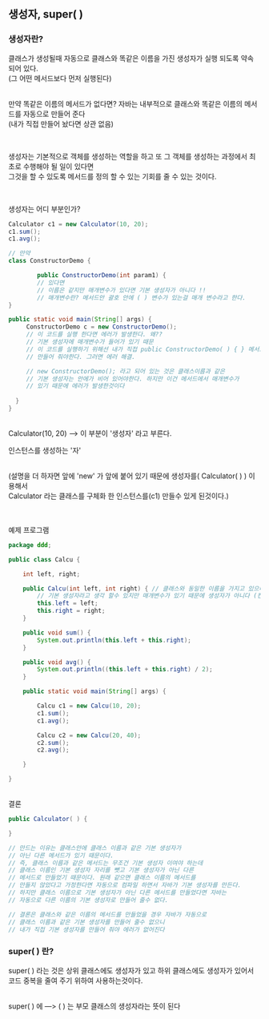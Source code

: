 ## 생성자, super( )

### 생성자란? 

클래스가 생성될때 자동으로 클래스와 똑같은 이름을 
가진 생성자가 실행 되도록 약속 되어 있다. <br/>
(그 어떤 메서드보다 먼저 실행된다)

<br/>만약 똑같은 이름의 메서드가 없다면?
자바는 내부적으로 클래스와 똑같은 이름의 메서드를 
자동으로 만들어 준다 <br/>
(내가 직접 만들어 놨다면 상관 없음)

<br/>

생성자는 기본적으로 객체를 생성하는 역할을 하고
또 그 객체를 생성하는 과정에서 최초로 수행해야 될 일이 있다면 <br/>
그것을 할 수 있도록 메서드를 정의 할 수 있는 기회를 줄 수 있는 것이다. 

<br/>

생성자는 어디 부분인가?


```java
Calculator c1 = new Calculator(10, 20);
c1.sum();         
c1.avg();

// 만약
class ConstructorDemo {

		public ConstructorDemo(int param1) { 
	    // 있다면
		// 이름은 같지만 매개변수가 있다면 기본 생성자가 아니다 !!
		// 매개변수란? 메서드안 괄호 안에 ( ) 변수가 있는걸 매개 변수라고 한다.  
}

public static void main(String[] args) {
     ConstructorDemo c = new ConstructorDemo();
	 // 이 코드를 실행 한다면 에러가 발생한다. 왜??
	 // 기본 생성자에 매개변수가 들어가 있기 때문
     // 이 코드를 실행하기 위해선 내가 직접 public ConstructorDemo( ) { } 메서드를 
     // 만들어 줘야한다. 그러면 에러 해결.

     // new ConstructorDemo(); 라고 되어 있는 것은 클래스이름과 같은
     // 기본 생성자는 안에가 비어 있어야한다. 하지만 이건 메서드에서 매개변수가
     // 있기 때문에 에러가 발생한것이다 
	      
  }
}
```

<br/>Calculator(10, 20) —> 이 부분이 '생성자' 라고 부른다.

인스턴스를 생성하는 '자' 

<br/>(설명을 더 하자면 앞에 'new' 가 앞에 붙어 있기 때문에 생성자를( Calculator( ) ) 이용해서 <br/>
Calculator 라는 클래스를 구체화 한 인스턴스를(c1) 만들수 있게 된것이다.)

<br/><br/>예제 프로그램

```java
package ddd;

public class Calcu {

	int left, right;

	public Calcu(int left, int right) { // 클래스와 동일한 이름을 가지고 있으니깐 
		// 기본 생성자라고 생각 할수 있지만 매개변수가 있기 때문에 생성자가 아니다 (컨스트럭터)
		this.left = left;
		this.right = right;
	}

	public void sum() {
		System.out.println(this.left + this.right);
	}

	public void avg() {
		System.out.println((this.left + this.right) / 2);
	}

	public static void main(String[] args) {

		Calcu c1 = new Calcu(10, 20);
		c1.sum();
		c1.avg();

		Calcu c2 = new Calcu(20, 40);
		c2.sum();
		c2.avg();

	}

}
```

<br/>결론

```java
public Calculator( ) { 

} 

// 만드는 이유는 클래스안에 클래스 이름과 같은 기본 생성자가 
// 아닌 다른 메서드가 있기 때문이다.
// 즉, 클래스 이름과 같은 메서드는 무조건 기본 생성자 이여야 하는데 
// 클래스 이름인 기본 생성자 자리를 뺏고 기본 생성자가 아닌 다른
// 메서드로 만들었기 때문이다. 원래 같으면 클래스 이름의 메서드를
// 만들지 않았다고 가정한다면 자동으로 컴파일 하면서 자바가 기본 생성자를 만든다. 
// 하지만 클래스 이름으로 기본 생성자가 아닌 다른 메서드를 만들었다면 자바는
// 자동으로 다른 이름의 기본 생성자로 만들어 줄수 없다. 

// 결론은 클래스와 같은 이름의 메서드를 만들었을 경우 자바가 자동으로
// 클래스 이름과 같은 기본 생성자를 만들어 줄수 없으니 
// 내가 직접 기본 생성자를 만들어 줘야 에러가 없어진다

```

### super( ) 란?

super( ) 라는 것은 상위 클래스에도 생성자가 있고 하위 클래스에도 생성자가 있어서 <br/>코드 중복을 줄여 주기 위하여 사용하는것이다.
 
<br/>super( ) 에 —> ( ) 는 부모 클래스의 생성자라는 뜻이 된다